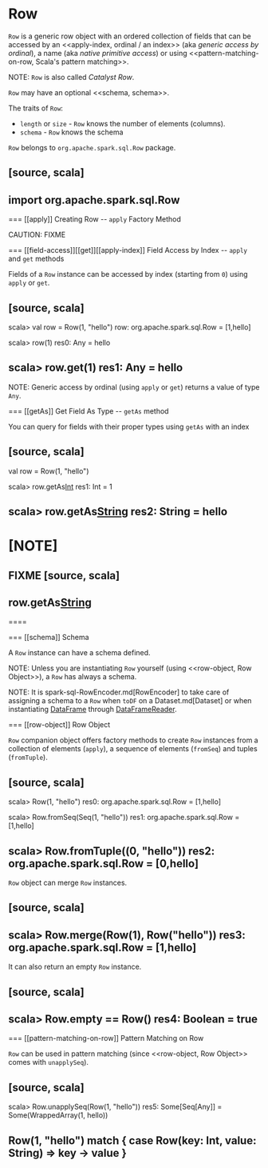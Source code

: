 # Row

`Row` is a generic row object with an ordered collection of fields that can be accessed by an <<apply-index, ordinal / an index>> (aka _generic access by ordinal_), a name (aka _native primitive access_) or using <<pattern-matching-on-row, Scala's pattern matching>>.

NOTE: `Row` is also called *Catalyst Row*.

`Row` may have an optional <<schema, schema>>.

The traits of `Row`:

* `length` or `size` - `Row` knows the number of elements (columns).
* `schema` - `Row` knows the schema

`Row` belongs to `org.apache.spark.sql.Row` package.

[source, scala]
----
import org.apache.spark.sql.Row
----

=== [[apply]] Creating Row -- `apply` Factory Method

CAUTION: FIXME

=== [[field-access]][[get]][[apply-index]] Field Access by Index -- `apply` and `get` methods

Fields of a `Row` instance can be accessed by index (starting from `0`) using `apply` or `get`.

[source, scala]
----
scala> val row = Row(1, "hello")
row: org.apache.spark.sql.Row = [1,hello]

scala> row(1)
res0: Any = hello

scala> row.get(1)
res1: Any = hello
----

NOTE: Generic access by ordinal (using `apply` or `get`) returns a value of type `Any`.

=== [[getAs]] Get Field As Type -- `getAs` method

You can query for fields with their proper types using `getAs` with an index

[source, scala]
----
val row = Row(1, "hello")

scala> row.getAs[Int](0)
res1: Int = 1

scala> row.getAs[String](1)
res2: String = hello
----

[NOTE]
====
FIXME
[source, scala]
----
row.getAs[String](null)
----
====

=== [[schema]] Schema

A `Row` instance can have a schema defined.

NOTE: Unless you are instantiating `Row` yourself (using <<row-object, Row Object>>), a `Row` has always a schema.

NOTE: It is spark-sql-RowEncoder.md[RowEncoder] to take care of assigning a schema to a `Row` when `toDF` on a Dataset.md[Dataset] or when instantiating [DataFrame](spark-sql-DataFrame.md) through [DataFrameReader](DataFrameReader.md).

=== [[row-object]] Row Object

`Row` companion object offers factory methods to create `Row` instances from a collection of elements (`apply`), a sequence of elements (`fromSeq`) and tuples (`fromTuple`).

[source, scala]
----
scala> Row(1, "hello")
res0: org.apache.spark.sql.Row = [1,hello]

scala> Row.fromSeq(Seq(1, "hello"))
res1: org.apache.spark.sql.Row = [1,hello]

scala> Row.fromTuple((0, "hello"))
res2: org.apache.spark.sql.Row = [0,hello]
----

`Row` object can merge `Row` instances.

[source, scala]
----
scala> Row.merge(Row(1), Row("hello"))
res3: org.apache.spark.sql.Row = [1,hello]
----

It can also return an empty `Row` instance.

[source, scala]
----
scala> Row.empty == Row()
res4: Boolean = true
----

=== [[pattern-matching-on-row]] Pattern Matching on Row

`Row` can be used in pattern matching (since <<row-object, Row Object>> comes with `unapplySeq`).

[source, scala]
----
scala> Row.unapplySeq(Row(1, "hello"))
res5: Some[Seq[Any]] = Some(WrappedArray(1, hello))

Row(1, "hello") match { case Row(key: Int, value: String) =>
  key -> value
}
----
